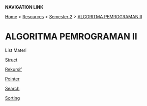**NAVIGATION LINK**

[Home](/README.md) > [Resources](/Resources/README.md) > [Semester 2](/Resources/SEMESTER_2/README.md) > [ALGORITMA PEMROGRAMAN II](/Resources/SEMESTER_2/ALPRO/README.md)

# ALGORITMA PEMROGRAMAN II

List Materi

[Struct](./1_struct/README.md)

[Rekursif](./2_rekursif/README.md)

[Pointer](./3_pointer/README.md)

[Search](./4_search/README.md)

[Sorting](./5_sorting/README.md)
